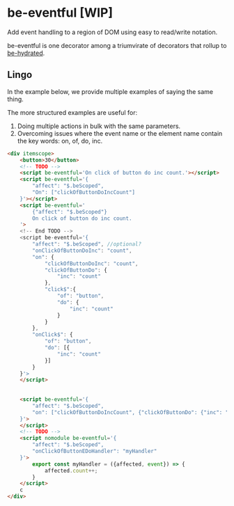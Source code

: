 # be-eventful [WIP]

Add event handling to a region of DOM using easy to read/write notation.

be-eventful is one decorator among a triumvirate of decorators that rollup to [be-hydrated](https://github.com/bahrus/be-hydrated).

## Lingo

In the example below, we provide multiple examples of saying the same thing.

The more structured  examples are useful for:

1.  Doing multiple actions in bulk with the same parameters.
2.  Overcoming issues where the event name or the element name contain the key words:  on, of, do, inc.

```html
<div itemscope>
    <button>30</button>
    <!-- TODO -->
    <script be-eventful='On click of button do inc count.'></script>
    <script be-eventful='{
        "affect": "$.beScoped",
        "On": ["clickOfButtonDoIncCount"]
    }'></script>
    <script be-eventful='
        {"affect": "$.beScoped"}
        On click of button do inc count.
    '>
    <!-- End TODO -->
    <script be-eventful='{
        "affect": "$.beScoped", //optional?
        "onClickOfButtonDoInc": "count",
        "on": {
            "clickOfButtonDoInc": "count",
            "clickOfButtonDo": {
                "inc": "count"
            },
            "click$":{
                "of": "button",
                "do": {
                    "inc": "count"
                }
            }
        },
        "onClick$": {
            "of": "button",
            "do": [{
                "inc": "count"
            }]
        }
    }'>
    </script>
    
    
    <script be-eventful='{
        "affect": "$.beScoped",
        "on": ["clickOfButtonDoIncCount", {"clickOfButtonDo": {"inc": "count"}}]
    }'>
    </script>
    <!-- TODO -->
    <script nomodule be-eventful='{
        "affect": "$.beScoped",
        "onClickOfButtonEDoHandler": "myHandler"
    }'>
        export const myHandler = ({affected, event}) => {
            affected.count++;
        }
    </script>
    c
</div>
```

